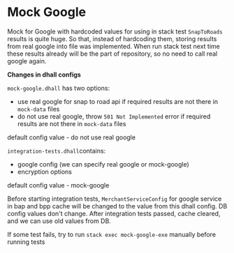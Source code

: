 # Mock Google

Mock for Google with hardcoded values for using in stack test
`SnapToRoads` results is quite huge. So that, instead of hardcoding them, storing results from real google into file was implemented. When run stack test next time these results already will be the part of repository, so no need to call real google again.

**Changes in dhall configs**

`mock-google.dhall` has two options:
- use real google for snap to road api if required results are not there in `mock-data` files
- do not use real google, throw `501 Not Implemented` error if required results are not there in `mock-data` files

default config value - do not use real google

`integration-tests.dhall`contains:
- google config (we can specify real google or mock-google)
- encryption options

default config value - mock-google

Before starting integration tests, `MerchantServiceConfig` for google service in bap and bpp cache will be changed to the value from this dhall config. DB config values don't  change. After integration tests passed, cache cleared, and we can use old values from DB.

If some test fails, try to run `stack exec mock-google-exe` manually before running tests
